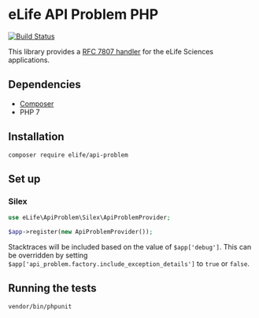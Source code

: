 eLife API Problem PHP
=====================

[![Build Status](https://ci--alfred.elifesciences.org/buildStatus/icon?job=library-api-problem-php)](https://ci--alfred.elifesciences.org/job/library-api-problem-php/)

This library provides a [RFC 7807 handler](https://tools.ietf.org/html/rfc7807) for the eLife Sciences applications.

Dependencies
------------

* [Composer](https://getcomposer.org/)
* PHP 7

Installation
-------------

`composer require elife/api-problem`

Set up
------

### Silex

```php
use eLife\ApiProblem\Silex\ApiProblemProvider;

$app->register(new ApiProblemProvider());
```

Stacktraces will be included based on the value of `$app['debug']`. This can be overridden by setting `$app['api_problem.factory.include_exception_details']` to `true` or `false`.

Running the tests
-----------------

`vendor/bin/phpunit`
